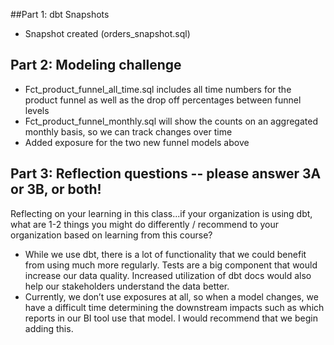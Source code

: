 ##Part 1: dbt Snapshots
* Snapshot created (orders_snapshot.sql)

## Part 2: Modeling challenge
* Fct_product_funnel_all_time.sql includes all time numbers for the product funnel as well as the drop off percentages between funnel levels
* Fct_product_funnel_monthly.sql will show the counts on an aggregated monthly basis, so we can track changes over time
* Added exposure for the two new funnel models above

## Part 3: Reflection questions -- please answer 3A or 3B, or both!
Reflecting on your learning in this class...if your organization is using dbt, what are 1-2 things you might do differently / recommend to your organization based on learning from this course?
* While we use dbt, there is a lot of functionality that we could benefit from using much more regularly. Tests are a big component that would increase our data quality. Increased utilization of dbt docs would also help our stakeholders understand the data better.
* Currently, we don’t use exposures at all, so when a model changes, we have a difficult time determining the downstream impacts such as which reports in our BI tool use that model. I would recommend that we begin adding this.

